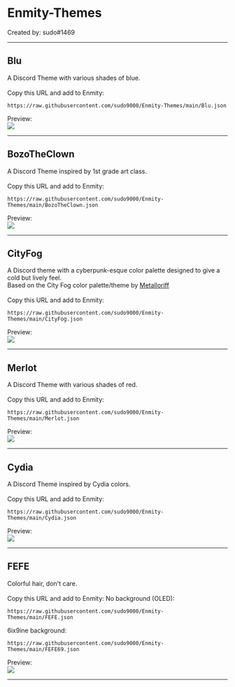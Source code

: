 # Enmity-Themes

Created by: sudo#1469

- - - -

## Blu
A Discord Theme with various shades of blue.<br>
<br>
Copy this URL and add to Enmity:
```
https://raw.githubusercontent.com/sudo9000/Enmity-Themes/main/Blu.json
```
Preview:<br>
![](/.assets/images/blu.png)

- - - -

## BozoTheClown
A Discord Theme inspired by 1st grade art class.<br>
<br>
Copy this URL and add to Enmity:
```
https://raw.githubusercontent.com/sudo9000/Enmity-Themes/main/BozoTheClown.json
```
Preview:<br>
![](/.assets/images/bozotheclown.png)

- - - -

## CityFog
A Discord theme with a cyberpunk-esque color palette designed to give a cold but lively feel.<br>
Based on the City Fog color palette/theme by [Metalloriff](https://metalloriff.github.io/city-fog)<br>
<br>
Copy this URL and add to Enmity:
```
https://raw.githubusercontent.com/sudo9000/Enmity-Themes/main/CityFog.json
```
Preview:<br>
![](/.assets/images/cityfog.png)

- - - -

## Merlot
A Discord Theme with various shades of red.<br>
<br>
Copy this URL and add to Enmity:
```
https://raw.githubusercontent.com/sudo9000/Enmity-Themes/main/Merlot.json
```
Preview:<br>
![](/.assets/images/merlot.png)

- - - -

## Cydia
A Discord Theme inspired by Cydia colors.<br>
<br>
Copy this URL and add to Enmity:
```
https://raw.githubusercontent.com/sudo9000/Enmity-Themes/main/Cydia.json
```
Preview:<br>
![](/.assets/images/cydia.png)

- - - -

## FEFE
Colorful hair, don't care.<br>
<br>
Copy this URL and add to Enmity:
No background (OLED):
```
https://raw.githubusercontent.com/sudo9000/Enmity-Themes/main/FEFE.json
```
6ix9ine background:
```
https://raw.githubusercontent.com/sudo9000/Enmity-Themes/main/FEFE69.json
```
Preview:<br>
![](/.assets/images/fefe.png)

- - - -
